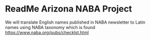 # ReadMe Arizona NABA Project
We will translate English names published in NABA newsletter to Latin names using NABA taxonomy which is found https://www.naba.org/pubs/checklst.html
